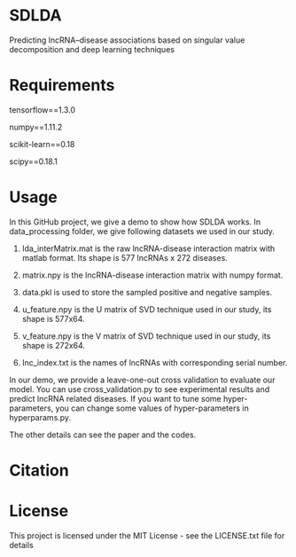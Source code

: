 # SDLDA
Predicting lncRNA–disease associations based on singular value decomposition and deep learning techniques

# Requirements

tensorflow==1.3.0

numpy==1.11.2

scikit-learn==0.18

scipy==0.18.1

# Usage

  In this GitHub project, we give a demo to show how SDLDA works. In data_processing folder, we give following datasets we used in our study.
  
  1. lda_interMatrix.mat is the raw lncRNA-disease interaction matrix with matlab format. Its shape is 577 lncRNAs x 272 diseases.
  
  2. matrix.npy is the lncRNA-disease interaction matrix with numpy format.
  
  3. data.pkl is used to store the sampled positive and negative samples.
  
  4. u_feature.npy is the U matrix of SVD technique used in our study, its shape is 577x64.
  
  5. v_feature.npy is the V matrix of SVD technique used in our study, its shape is 272x64.
  
  6. lnc_index.txt is the names of lncRNAs with corresponding serial number.
  
  In our demo, we provide a leave-one-out cross validation to evaluate our model. You can use cross_validation.py to see experimental results and predict lncRNA related diseases. If you want to tune some hyper-parameters, you can change some values of hyper-parameters in hyperparams.py. 

  The other details can see the paper and the codes.
  

# Citation

# License
This project is licensed under the MIT License - see the LICENSE.txt file for details
